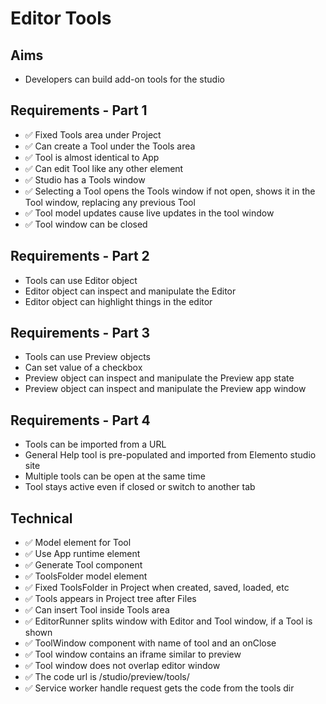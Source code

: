 Editor Tools
============

Aims
----

- Developers can build add-on tools for the studio

Requirements - Part 1
---------------------

- ✅ Fixed Tools area under Project
- ✅ Can create a Tool under the Tools area
- ✅ Tool is almost identical to App
- ✅ Can edit Tool like any other element
- ✅ Studio has a Tools window
- ✅ Selecting a Tool opens the Tools window if not open, shows it in the Tool window, replacing any previous Tool
- ✅ Tool model updates cause live updates in the tool window 
- ✅ Tool window can be closed

Requirements - Part 2
---------------------

- Tools can use Editor object
- Editor object can inspect and manipulate the Editor
- Editor object can highlight things in the editor

Requirements - Part 3
---------------------

- Tools can use Preview objects
- Can set value of a checkbox
- Preview object can inspect and manipulate the Preview app state
- Preview object can inspect and manipulate the Preview app window

Requirements - Part 4
---------------------

- Tools can be imported from a URL
- General Help tool is pre-populated and imported from Elemento studio site
- Multiple tools can be open at the same time
- Tool stays active even if closed or switch to another tab

Technical
---------

- ✅ Model element for Tool
- ✅ Use App runtime element
- ✅ Generate Tool component
- ✅ ToolsFolder model element
- ✅ Fixed ToolsFolder in Project when created, saved, loaded, etc
- ✅ Tools appears in Project tree after Files
- ✅ Can insert Tool inside Tools area
- ✅ EditorRunner splits window with Editor and Tool window, if a Tool is shown
- ✅ ToolWindow component with name of tool and an onClose
- ✅ Tool window contains an iframe similar to preview
- ✅ Tool window does not overlap editor window
- ✅ The code url is /studio/preview/tools/<tool-name>
- ✅ Service worker handle request gets the code from the tools dir
